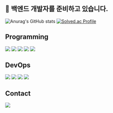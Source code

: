 
## 👋 백엔드 개발자를 준비하고 있습니다.

![Anurag's GitHub stats](https://github-readme-stats.vercel.app/api?username=ssjjaa-algo&show_icons=true&theme=radical)
[![Solved.ac Profile](http://mazassumnida.wtf/api/v2/generate_badge?boj=lll_lll)](https://solved.ac/lll_lll/)


<!--TECH STACK -->
<h2>Programming</h2>
<a href="#" target="_blank"><img src="https://img.shields.io/badge/java-007396?style=flat-square&logo=Java&logoColor=white"></a>
<a href="#" target="_blank"><img src="https://img.shields.io/badge/SPRING-6DB33F?style=flat-square&logo=spring&logoColor=white"/></a>
<a href="#" target="_blank"><img src="https://img.shields.io/badge/SPRINGBOOT-6DB33F?style=flat-square&logo=springboot&logoColor=white"/></a>
<a href="#" target="_blank"><img src="https://img.shields.io/badge/MySQL-4479A1?style=flat-square&logo=mysql&logoColor=white"/></a>
<a href="#" target="_blank"><img src="https://img.shields.io/badge/REDIS-DC382D?style=flat-square&logo=redis&logoColor=white"/></a>
<br/>

<!-- DevOps-->
<h2>DevOps</h2>
<a href="#" target="_blank"><img src="https://img.shields.io/badge/Jenkins-D24939?style=flat-square&logo=jenkins&logoColor=white"/></a>
<a href="#" target="_blank"><img src="https://img.shields.io/badge/Gitlab-FC6D26?style=flat-square&logo=gitlab&logoColor=white"/></a>
<a href="#" target="_blank"><img src="https://img.shields.io/badge/Docker-2496ED?style=flat-square&logo=docker&logoColor=white"/></a>
<a href="#" target="_blank"><img src="https://img.shields.io/badge/AWSEC2-FF9900?style=flat-square&logo=amazonec2&logoColor=white"/></a>

<h2>Contact</h2>
<a href="https://kksjae.notion.site/780a759e7a4047f3b37fbe022205c690?pvs=4" target="_blank"><img src="https://img.shields.io/badge/Notion-000000?style=flat-square&logo=notion&logoColor=white"/></a>
